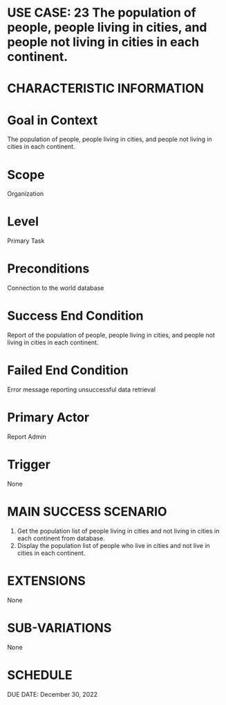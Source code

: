 # USE CASE: 23 The population of people, people living in cities, and people not living in cities in each continent.

# CHARACTERISTIC INFORMATION

# Goal in Context
The population of people, people living in cities, and people not living in cities in each continent.

# Scope
Organization

# Level
Primary Task

# Preconditions
Connection to the world database

# Success End Condition
Report of the population of people, people living in cities, and people not living in cities in each continent.

# Failed End Condition
Error message reporting unsuccessful data retrieval

# Primary Actor
Report Admin

# Trigger
None

# MAIN SUCCESS SCENARIO
1. Get the population list of people living in cities and not living in cities in each continent from database.
2. Display the population list of people who live in cities and not live in cities in each continent.

# EXTENSIONS
None

# SUB-VARIATIONS
None

# SCHEDULE
DUE DATE: December 30, 2022
